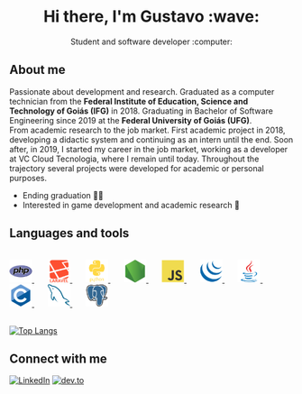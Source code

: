 <h1 align="center">Hi there, I'm Gustavo :wave:</h1>

<p align="center">Student and software developer :computer:</p>

## About me

Passionate about development and research. Graduated as a computer technician from the **Federal Institute of Education, Science and Technology of Goiás (IFG)** in 2018. Graduating in Bachelor of Software Engineering since 2019 at the **Federal University of Goiás (UFG)**.
<br>
From academic research to the job market. First academic project in 2018, developing a didactic system and continuing as an intern until the end. Soon after, in 2019, I started my career in the job market, working as a developer at VC Cloud Tecnologia, where I remain until today. Throughout the trajectory several projects were developed for academic or personal purposes.

- Ending graduation :man_student:
- Interested in game development and academic research :telescope:

## Languages and tools

<br>

<a href="https://www.php.net/" target="_blank" rel="noreferrer">
    <img src="https://raw.githubusercontent.com/devicons/devicon/master/icons/php/php-original.svg" alt="php" width="40" height="40" />
</a>
&nbsp;&nbsp;&nbsp;&nbsp;&nbsp;
<a href="https://laravel.com/" target="_blank" rel="noreferrer">
    <img src="https://raw.githubusercontent.com/devicons/devicon/master/icons/laravel/laravel-plain-wordmark.svg" alt="laravel" width="40" height="40" />
</a>
&nbsp;&nbsp;&nbsp;&nbsp;&nbsp;
<a href="https://www.python.org/" target="_blank" rel="noreferrer">
    <img src="https://raw.githubusercontent.com/devicons/devicon/master/icons/python/python-plain-wordmark.svg" alt="python" width="40" height="40" />
</a>
&nbsp;&nbsp;&nbsp;&nbsp;&nbsp;
<a href="https://nodejs.org/en/" target="_blank" rel="noreferrer">
    <img src="https://raw.githubusercontent.com/devicons/devicon/master/icons/nodejs/nodejs-original.svg" alt="nodejs" width="40" height="40" />
</a>
&nbsp;&nbsp;&nbsp;&nbsp;&nbsp;
<a href="https://developer.mozilla.org/pt-BR/docs/Web/JavaScript" target="_blank" rel="noreferrer">
    <img src="https://raw.githubusercontent.com/devicons/devicon/master/icons/javascript/javascript-original.svg" alt="javascript" width="40" height="40" />
</a>
&nbsp;&nbsp;&nbsp;&nbsp;&nbsp;
<a href="https://jquery.com/" target="_blank" rel="noreferrer">
    <img src="https://raw.githubusercontent.com/devicons/devicon/master/icons/jquery/jquery-original.svg" alt="jquery" width="40" height="40" />
</a>
&nbsp;&nbsp;&nbsp;&nbsp;&nbsp;
<a href="https://www.java.com/pt-BR/" target="_blank" rel="noreferrer">
    <img src="https://raw.githubusercontent.com/devicons/devicon/master/icons/java/java-original.svg" alt="java" width="40" height="40" />
</a>
&nbsp;&nbsp;&nbsp;&nbsp;&nbsp;
<a href="#!" target="_blank" rel="noreferrer">
    <img src="https://raw.githubusercontent.com/devicons/devicon/master/icons/c/c-original.svg" alt="c" width="40" height="40" />
</a>
&nbsp;&nbsp;&nbsp;&nbsp;&nbsp;
<a href="https://www.mysql.com/" target="_blank" rel="noreferrer">
    <img src="https://raw.githubusercontent.com/devicons/devicon/master/icons/mysql/mysql-original.svg" alt="mysql" width="40" height="40" />
</a>
&nbsp;&nbsp;&nbsp;&nbsp;&nbsp;
<a href="https://www.postgresql.org/" target="_blank" rel="noreferrer">
    <img src="https://raw.githubusercontent.com/devicons/devicon/master/icons/postgresql/postgresql-original.svg" alt="postgresql" width="40" height="40" />
</a>

<br>
<br>

[![Top Langs](https://github-readme-stats-ztrs-git-master-panacaqui.vercel.app/api/top-langs/?username=panacaqui&layout=compact&theme=radical)](https://github.com/anuraghazra/github-readme-stats)

<!-- [![Anurag's GitHub stats](https://github-readme-stats.vercel.app/api?username=panacaqui&show_icons=true&theme=radical)](https://github.com/anuraghazra/github-readme-stats) -->

## Connect with me

[![LinkedIn](https://img.shields.io/static/v1?label=Linkedin&message=Gustavo&color=7159c1&style=for-the-badge&logo=linkedin)](https://www.linkedin.com/in/gustavo-oliveira-215b42178/)
[![dev.to](https://img.shields.io/static/v1?label=dev.to&message=Gustavo&color=7159c1&style=for-the-badge&logo=dev.to)](https://dev.to/panacaqui)
